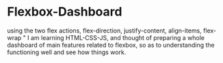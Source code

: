 # Flexbox-Dashboard
using the two flex actions, flex-direction, justify-content, align-items, flex-wrap
" I am learning HTML-CSS-JS, and thought of preparing a whole dashboard of main features related to flexbox, so as to understanding the functioning well and see how things work.

